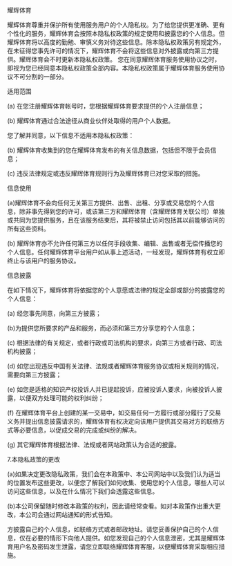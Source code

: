 耀辉体育

耀辉体育尊重并保护所有使用服务用户的个人隐私权。为了给您提供更准确、更有个性化的服务，耀辉体育会按照本隐私权政策的规定使用和披露您的个人信息。但耀辉体育将以高度的勤勉、审慎义务对待这些信息。除本隐私权政策另有规定外，在未征得您事先许可的情况下，耀辉体育不会将这些信息对外披露或向第三方提供。耀辉体育会不时更新本隐私权政策。 您在同意耀辉体育服务使用协议之时，即视为您已经同意本隐私权政策全部内容。本隐私权政策属于耀辉体育服务使用协议不可分割的一部分。

适用范围

(a) 在您注册耀辉体育帐号时，您根据耀辉体育要求提供的个人注册信息；

(b) 耀辉体育通过合法途径从商业伙伴处取得的用户个人数据。

您了解并同意，以下信息不适用本隐私权政策：

(b) 耀辉体育收集到的您在耀辉体育发布的有关信息数据，包括但不限于会员信息；

(c) 违反法律规定或违反耀辉体育规则行为及耀辉体育已对您采取的措施。

信息使用

(a)耀辉体育不会向任何无关第三方提供、出售、出租、分享或交易您的个人信息，除非事先得到您的许可，或该第三方和耀辉体育（含耀辉体育关联公司）单独或共同为您提供服务，且在该服务结束后，其将被禁止访问包括其以前能够访问的所有这些资料。

(b) 耀辉体育亦不允许任何第三方以任何手段收集、编辑、出售或者无偿传播您的个人信息。任何耀辉体育平台用户如从事上述活动，一经发现，耀辉体育有权立即终止与该用户的服务协议。

信息披露

在如下情况下，耀辉体育将依据您的个人意愿或法律的规定全部或部分的披露您的个人信息：

(a) 经您事先同意，向第三方披露；

(b)为提供您所要求的产品和服务，而必须和第三方分享您的个人信息；

(c) 根据法律的有关规定，或者行政或司法机构的要求，向第三方或者行政、司法机构披露；

(d) 如您出现违反中国有关法律、法规或者耀辉体育服务协议或相关规则的情况，需要向第三方披露；

(e) 如您是适格的知识产权投诉人并已提起投诉，应被投诉人要求，向被投诉人披露，以便双方处理可能的权利纠纷；

(f) 在耀辉体育平台上创建的某一交易中，如交易任何一方履行或部分履行了交易义务并提出信息披露请求的，耀辉体育有权决定向该用户提供其交易对方的联络方式等必要信息，以促成交易的完成或纠纷的解决。

(g) 其它耀辉体育根据法律、法规或者网站政策认为合适的披露。

7.本隐私政策的更改

(a)如果决定更改隐私政策，我们会在本政策中、本公司网站中以及我们认为适当的位置发布这些更改，以便您了解我们如何收集、使用您的个人信息，哪些人可以访问这些信息，以及在什么情况下我们会透露这些信息。

(b)本公司保留随时修改本政策的权利，因此请经常查看。如对本政策作出重大更改，本公司会通过网站通知的形式告知。

方披露自己的个人信息，如联络方式或者邮政地址。请您妥善保护自己的个人信息，仅在必要的情形下向他人提供。如您发现自己的个人信息泄密，尤其是耀辉体育用户名及密码发生泄露，请您立即联络耀辉体育客服，以便耀辉体育采取相应措施。
